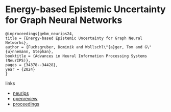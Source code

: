 # Energy-based Epistemic Uncertainty for Graph Neural Networks

```
@inproceedings{gebm_neurips24,
title = {Energy-based Epistemic Uncertainty for Graph Neural Networks},
author = {Fuchsgruber, Dominik and Wollschl\"{a}ger, Tom and G\"{u}nnemann, Stephan},
booktitle = {Advances in Neural Information Processing Systems (NeurIPS)},
pages = {34378--34428},
year = {2024}
}
```

links
- [neurips](https://nips.cc/Conferences/2024/Schedule?showEvent=96491)
- [openreview](https://openreview.net/forum?id=6vNPPtWH1Q)
- [proceedings](https://papers.nips.cc//paper_files/paper/2024/hash/3cd50f2922b7adaaa9e5113e35bae095-Abstract-Conference.html)
